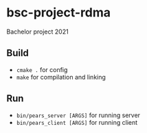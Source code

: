 # bsc-project-rdma
Bachelor project 2021

## Build
- `cmake .` for config
- `make` for compilation and linking

## Run
- `bin/pears_server [ARGS]` for running server
- `bin/pears_client [ARGS]` for running client

